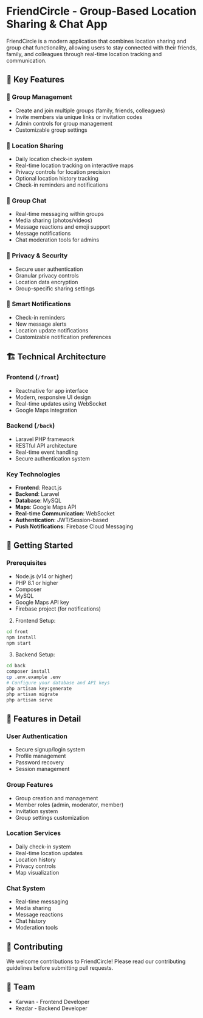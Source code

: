 # FriendCircle - Group-Based Location Sharing & Chat App

FriendCircle is a modern application that combines location sharing and group chat functionality, allowing users to stay connected with their friends, family, and colleagues through real-time location tracking and communication.

## 🌟 Key Features

### 👥 Group Management
- Create and join multiple groups (family, friends, colleagues)
- Invite members via unique links or invitation codes
- Admin controls for group management
- Customizable group settings

### 📍 Location Sharing
- Daily location check-in system
- Real-time location tracking on interactive maps
- Privacy controls for location precision
- Optional location history tracking
- Check-in reminders and notifications

### 💬 Group Chat
- Real-time messaging within groups
- Media sharing (photos/videos)
- Message reactions and emoji support
- Message notifications
- Chat moderation tools for admins

### 🔐 Privacy & Security
- Secure user authentication
- Granular privacy controls
- Location data encryption
- Group-specific sharing settings

### 🔔 Smart Notifications
- Check-in reminders
- New message alerts
- Location update notifications
- Customizable notification preferences

## 🏗️ Technical Architecture

### Frontend (`/front`)
- Reactnative for app interface
- Modern, responsive UI design
- Real-time updates using WebSocket
- Google Maps integration

### Backend (`/back`)
- Laravel PHP framework
- RESTful API architecture
- Real-time event handling
- Secure authentication system

### Key Technologies
- **Frontend**: React.js
- **Backend**: Laravel
- **Database**: MySQL
- **Maps**: Google Maps API
- **Real-time Communication**: WebSocket
- **Authentication**: JWT/Session-based
- **Push Notifications**: Firebase Cloud Messaging

## 🚀 Getting Started

### Prerequisites
- Node.js (v14 or higher)
- PHP 8.1 or higher
- Composer
- MySQL
- Google Maps API key
- Firebase project (for notifications)


2. Frontend Setup:
```bash
cd front
npm install
npm start
```

3. Backend Setup:
```bash
cd back
composer install
cp .env.example .env
# Configure your database and API keys
php artisan key:generate
php artisan migrate
php artisan serve
```

## 📱 Features in Detail

### User Authentication
- Secure signup/login system
- Profile management
- Password recovery
- Session management

### Group Features
- Group creation and management
- Member roles (admin, moderator, member)
- Invitation system
- Group settings customization

### Location Services
- Daily check-in system
- Real-time location updates
- Location history
- Privacy controls
- Map visualization

### Chat System
- Real-time messaging
- Media sharing
- Message reactions
- Chat history
- Moderation tools

## 🤝 Contributing

We welcome contributions to FriendCircle! Please read our contributing guidelines before submitting pull requests.

## 👥 Team

- Karwan - Frontend Developer
- Rezdar - Backend Developer


